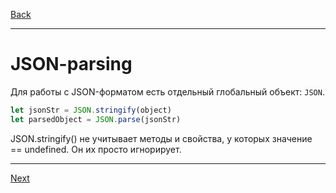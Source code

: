 [Back](../README.md)
***
# JSON-parsing
Для работы с JSON-форматом есть отдельный глобальный объект: `JSON`.

```js
let jsonStr = JSON.stringify(object)
let parsedObject = JSON.parse(jsonStr)
```

JSON.stringify() не учитывает методы и свойства, у которых значение == undefined. Он их просто игнорирует.

***
[Next](error-handling.md)
